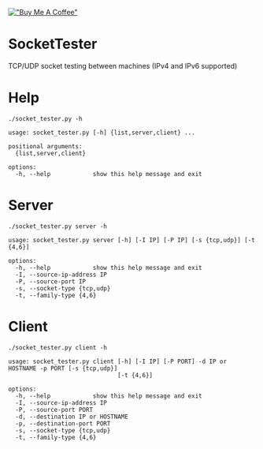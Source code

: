 [!["Buy Me A Coffee"](https://www.buymeacoffee.com/assets/img/custom_images/orange_img.png)](https://www.buymeacoffee.com/signalhackerpy)

# SocketTester
TCP/UDP socket testing between machines (IPv4 and IPv6 supported)

# Help
    ./socket_tester.py -h

```
usage: socket_tester.py [-h] {list,server,client} ...

positional arguments:
  {list,server,client}

options:
  -h, --help            show this help message and exit
```
# Server
    ./socket_tester.py server -h

```
usage: socket_tester.py server [-h] [-I IP] [-P IP] [-s {tcp,udp}] [-t {4,6}]

options:
  -h, --help            show this help message and exit
  -I, --source-ip-address IP
  -P, --source-port IP
  -s, --socket-type {tcp,udp}
  -t, --family-type {4,6}
```
# Client
    ./socket_tester.py client -h
```
usage: socket_tester.py client [-h] [-I IP] [-P PORT] -d IP or HOSTNAME -p PORT [-s {tcp,udp}]
                               [-t {4,6}]

options:
  -h, --help            show this help message and exit
  -I, --source-ip-address IP
  -P, --source-port PORT
  -d, --destination IP or HOSTNAME
  -p, --destination-port PORT
  -s, --socket-type {tcp,udp}
  -t, --family-type {4,6}
```
